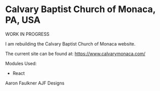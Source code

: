 # Calvary Baptist Church of Monaca, PA, USA

WORK IN PROGRESS

I am rebuilding the Calvary Baptist Church of Monaca website.

The current site can be found at: https://www.calvarymonaca.com/

Modules Used:
- React

Aaron Faulkner
AJF Designs